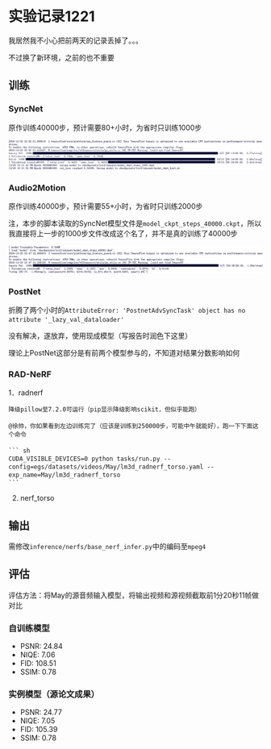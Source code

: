 # 实验记录1221

我居然我不小心把前两天的记录丢掉了。。。

不过换了新环境，之前的也不重要

## 训练

### SyncNet

原作训练40000步，预计需要80+小时，为省时只训练1000步

![SyncNet](./imgs/SyncNet.png)

### Audio2Motion

原作训练40000步，预计需要55+小时，为省时只训练2000步

注，本步的脚本读取的SyncNet模型文件是`model_ckpt_steps_40000.ckpt`，所以我直接将上一步的1000步文件改成这个名了，并不是真的训练了40000步

![Audio2Motion](./imgs/Audio2Motion.png)

### PostNet

折腾了两个小时的`AttributeError: 'PostnetAdvSyncTask' object has no attribute '_lazy_val_dataloader'`

没有解决，遂放弃，使用现成模型（写报告时润色下这里）

理论上PostNet这部分是有前两个模型参与的，不知道对结果分数影响如何

### RAD-NeRF

1．radnerf

    降级pillow至7.2.0可运行（pip显示降级影响scikit，但似乎能跑）

    @徐帅，你如果看到左边训练完了（应该是训练到250000步，可能中午就能好），跑一下下面这个命令

    ``` sh
    CUDA_VISIBLE_DEVICES=0 python tasks/run.py --config=egs/datasets/videos/May/lm3d_radnerf_torso.yaml --exp_name=May/lm3d_radnerf_torso
    ```

2. nerf_torso

## 输出

需修改`inference/nerfs/base_nerf_infer.py`中的编码至`mpeg4`

## 评估

评估方法：将May的源音频输入模型，将输出视频和源视频截取前1分20秒11帧做对比

### 自训练模型

- PSNR: 24.84
- NIQE: 7.06
- FID: 108.51
- SSIM: 0.78

### 实例模型（源论文成果）

- PSNR: 24.77
- NIQE: 7.05
- FID: 105.39
- SSIM: 0.78


